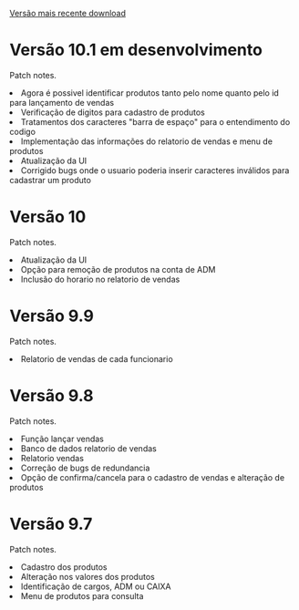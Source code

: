 <a href=""> <p>Versão mais recente download</p></a>
<h1>Versão 10.1 em desenvolvimento</h1> 

<p>Patch notes.</p>

<li>Agora é possivel identificar produtos tanto pelo nome quanto pelo id para lançamento de vendas</li>
<li>Verificação de digitos para cadastro de produtos</li>
<li>Tratamentos dos caracteres "barra de espaço" para o entendimento do codigo</li>
<li>Implementação das informações do relatorio de vendas e menu de produtos</li>
<li>Atualização da UI</li>
<li>Corrigido bugs onde o usuario poderia inserir caracteres inválidos para cadastrar um produto</li>

<h1>Versão 10</h1>

<p>Patch notes.</p>

<li>Atualização da UI</li>
<li>Opção para remoção de produtos na conta de ADM</li>
<li>Inclusão do horario no relatorio de vendas</li>

<h1>Versão 9.9</h1>

<p>Patch notes.</p>

<li>Relatorio de vendas de cada funcionario</li>

<h1>Versão 9.8</h1>

<p>Patch notes.</p>

<li>Função lançar vendas</li>
<li>Banco de dados relatorio de vendas</li>
<li>Relatorio vendas</li>
<li>Correção de bugs de redundancia</li>
<li>Opção de confirma/cancela para o cadastro de vendas e alteração de produtos</li>

<h1>Versão 9.7</h1>

<p>Patch notes.</p>

<li>Cadastro dos produtos</li>
<li>Alteração nos valores dos produtos</li>
<li>Identificação de cargos, ADM ou CAIXA</li>
<li>Menu de produtos para consulta</li>




